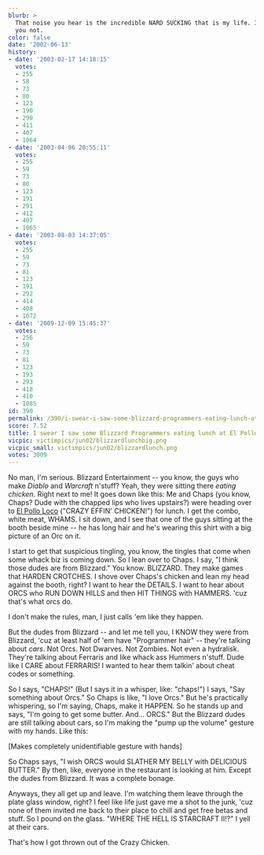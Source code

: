 ```yaml
---
blurb: >
  That noise you hear is the incredible NARD SUCKING that is my life. I am crapping
  you not.
color: false
date: '2002-06-13'
history:
- date: '2003-02-17 14:18:15'
  votes:
  - 255
  - 58
  - 73
  - 80
  - 123
  - 190
  - 290
  - 411
  - 407
  - 1064
- date: '2003-04-06 20:55:11'
  votes:
  - 255
  - 59
  - 73
  - 80
  - 123
  - 191
  - 291
  - 412
  - 407
  - 1065
- date: '2003-08-03 14:37:05'
  votes:
  - 255
  - 59
  - 73
  - 81
  - 123
  - 191
  - 292
  - 414
  - 408
  - 1072
- date: '2009-12-09 15:45:37'
  votes:
  - 256
  - 59
  - 73
  - 81
  - 123
  - 193
  - 293
  - 418
  - 410
  - 1085
id: 390
permalink: /390/i-swear-i-saw-some-blizzard-programmers-eating-lunch-at-el-pollo-loco-yesterday/
score: 7.52
title: I swear I saw some Blizzard Programmers eating lunch at El Pollo Loco yesterday
vicpic: victimpics/jun02/blizzardlunchbig.png
vicpic_small: victimpics/jun02/blizzardlunch.png
votes: 3009
---
```


No man, I'm serious. Blizzard Entertainment -- you know, the guys who
make *Diablo* and *Warcraft* n'stuff? Yeah, they were sitting there
*eating chicken*. Right next to me! It goes down like this: Me and Chaps
(you know, Chaps? Dude with the chapped lips who lives upstairs?) were
heading over to [El Pollo
Loco](https://web.archive.org/web/20020613000000/http://gamespy.com/fargo/september01/maxchicken/)
("CRAZY EFFIN' CHICKEN!") for lunch. I get the combo, white meat, WHAMS.
I sit down, and I see that one of the guys sitting at the booth beside
mine -- he has long hair and he's wearing this shirt with a big picture
of an Orc on it.

I start to get that suspicious tingling, you know, the tingles that come
when some whack biz is coming down. So I lean over to Chaps. I say, "I
think those dudes are from Blizzard." You know. BLIZZARD. They make
games that HARDEN CROTCHES. I shove over Chaps's chicken and lean my
head against the booth, right? I want to hear the DETAILS. I want to
hear about ORCS who RUN DOWN HILLS and then HIT THINGS with HAMMERS.
'cuz that's what orcs do.

I don't make the rules, man, I just calls 'em like they happen.

But the dudes from Blizzard -- and let me tell you, I KNOW they were
from Blizzard, 'cuz at least half of 'em have "Programmer hair" --
they're talking about *cars*. Not Orcs. Not Dwarves. Not Zombies. Not
even a hydralisk. They're talking about Ferraris and like whack ass
Hummers n'stuff. Dude like I CARE about FERRARIS! I wanted to hear them
talkin' about cheat codes or something.

So I says, "CHAPS!" (But I says it in a whisper, like: "chaps!") I says,
"Say something about Orcs." So Chaps is like, "I love Orcs." But he's
practically whispering, so I'm saying, Chaps, make it HAPPEN. So he
stands up and says, "I'm going to get some butter. And... ORCS." But the
Blizzard dudes are still talking about cars, so I'm making the "pump up
the volume" gesture with my hands. Like this:

\[Makes completely unidentifiable gesture with hands\]

So Chaps says, "I wish ORCS would SLATHER MY BELLY with DELICIOUS
BUTTER." By then, like, everyone in the restaurant is looking at him.
Except the dudes from Blizzard. It was a complete bonage.

Anyways, they all get up and leave. I'm watching them leave through the
plate glass window, right? I feel like life just gave me a shot to the
junk, 'cuz none of them invited me back to their place to chill and get
free betas and stuff. So I pound on the glass. "WHERE THE HELL IS
STARCRAFT II!?" I yell at their cars.

That's how I got thrown out of the Crazy Chicken.